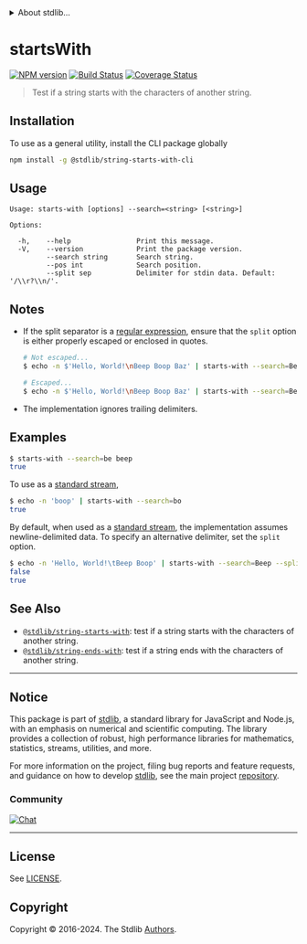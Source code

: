 <!--

@license Apache-2.0

Copyright (c) 2018 The Stdlib Authors.

Licensed under the Apache License, Version 2.0 (the "License");
you may not use this file except in compliance with the License.
You may obtain a copy of the License at

   http://www.apache.org/licenses/LICENSE-2.0

Unless required by applicable law or agreed to in writing, software
distributed under the License is distributed on an "AS IS" BASIS,
WITHOUT WARRANTIES OR CONDITIONS OF ANY KIND, either express or implied.
See the License for the specific language governing permissions and
limitations under the License.

-->


<details>
  <summary>
    About stdlib...
  </summary>
  <p>We believe in a future in which the web is a preferred environment for numerical computation. To help realize this future, we've built stdlib. stdlib is a standard library, with an emphasis on numerical and scientific computation, written in JavaScript (and C) for execution in browsers and in Node.js.</p>
  <p>The library is fully decomposable, being architected in such a way that you can swap out and mix and match APIs and functionality to cater to your exact preferences and use cases.</p>
  <p>When you use stdlib, you can be absolutely certain that you are using the most thorough, rigorous, well-written, studied, documented, tested, measured, and high-quality code out there.</p>
  <p>To join us in bringing numerical computing to the web, get started by checking us out on <a href="https://github.com/stdlib-js/stdlib">GitHub</a>, and please consider <a href="https://opencollective.com/stdlib">financially supporting stdlib</a>. We greatly appreciate your continued support!</p>
</details>

# startsWith

[![NPM version][npm-image]][npm-url] [![Build Status][test-image]][test-url] [![Coverage Status][coverage-image]][coverage-url] <!-- [![dependencies][dependencies-image]][dependencies-url] -->

> Test if a string starts with the characters of another string.

<section class="intro">

</section>

<!-- /.intro -->











<section class="cli">



<section class="installation">

## Installation

To use as a general utility, install the CLI package globally

```bash
npm install -g @stdlib/string-starts-with-cli
```

</section>

<!-- CLI usage documentation. -->

<section class="usage">

## Usage

```text
Usage: starts-with [options] --search=<string> [<string>]

Options:

  -h,    --help                Print this message.
  -V,    --version             Print the package version.
         --search string       Search string.
         --pos int             Search position.
         --split sep           Delimiter for stdin data. Default: '/\\r?\\n/'.
```

</section>

<!-- /.usage -->

<!-- CLI usage notes. Make sure to keep an empty line after the `section` element and another before the `/section` close. -->

<section class="notes">

## Notes

-   If the split separator is a [regular expression][mdn-regexp], ensure that the `split` option is either properly escaped or enclosed in quotes.

    ```bash
    # Not escaped...
    $ echo -n $'Hello, World!\nBeep Boop Baz' | starts-with --search=Beep --split /\r?\n/

    # Escaped...
    $ echo -n $'Hello, World!\nBeep Boop Baz' | starts-with --search=Beep --split /\\r?\\n/
    ```

-   The implementation ignores trailing delimiters.

</section>

</section>

<!-- /.notes -->

<section class="examples">

## Examples

```bash
$ starts-with --search=be beep
true
```

To use as a [standard stream][standard-streams],

```bash
$ echo -n 'boop' | starts-with --search=bo
true
```

By default, when used as a [standard stream][standard-streams], the implementation assumes newline-delimited data. To specify an alternative delimiter, set the `split` option.

```bash
$ echo -n 'Hello, World!\tBeep Boop' | starts-with --search=Beep --split '\t'
false
true
```

</section>

<!-- /.examples -->

</section>

<!-- /.cli -->

<!-- Section for related `stdlib` packages. Do not manually edit this section, as it is automatically populated. -->

<section class="related">

## See Also

-   <span class="package-name">[`@stdlib/string-starts-with`][@stdlib/string-starts-with]</span><span class="delimiter">: </span><span class="description">test if a string starts with the characters of another string.</span>
-   <span class="package-name">[`@stdlib/string-ends-with`][@stdlib/string/ends-with]</span><span class="delimiter">: </span><span class="description">test if a string ends with the characters of another string.</span>

</section>

<!-- /.related -->

<!-- Section for all links. Make sure to keep an empty line after the `section` element and another before the `/section` close. -->


<section class="main-repo" >

* * *

## Notice

This package is part of [stdlib][stdlib], a standard library for JavaScript and Node.js, with an emphasis on numerical and scientific computing. The library provides a collection of robust, high performance libraries for mathematics, statistics, streams, utilities, and more.

For more information on the project, filing bug reports and feature requests, and guidance on how to develop [stdlib][stdlib], see the main project [repository][stdlib].

### Community

[![Chat][chat-image]][chat-url]

---

## License

See [LICENSE][stdlib-license].


## Copyright

Copyright &copy; 2016-2024. The Stdlib [Authors][stdlib-authors].

</section>

<!-- /.stdlib -->

<!-- Section for all links. Make sure to keep an empty line after the `section` element and another before the `/section` close. -->

<section class="links">

[npm-image]: http://img.shields.io/npm/v/@stdlib/string-starts-with-cli.svg
[npm-url]: https://npmjs.org/package/@stdlib/string-starts-with-cli

[test-image]: https://github.com/stdlib-js/string-starts-with@v0.2.1/actions/workflows/test.yml/badge.svg?branch=v0.2.1
[test-url]: https://github.com/stdlib-js/string-starts-with@v0.2.1/actions/workflows/test.yml?query=branch:v0.2.1

[coverage-image]: https://img.shields.io/codecov/c/github/stdlib-js/string-starts-with@v0.2.1/main.svg
[coverage-url]: https://codecov.io/github/stdlib-js/string-starts-with@v0.2.1?branch=main

<!--

[dependencies-image]: https://img.shields.io/david/stdlib-js/string-starts-with@v0.2.1.svg
[dependencies-url]: https://david-dm.org/stdlib-js/string-starts-with@v0.2.1/main

-->

[chat-image]: https://img.shields.io/gitter/room/stdlib-js/stdlib.svg
[chat-url]: https://app.gitter.im/#/room/#stdlib-js_stdlib:gitter.im

[stdlib]: https://github.com/stdlib-js/stdlib

[stdlib-authors]: https://github.com/stdlib-js/stdlib/graphs/contributors

[cli-section]: https://github.com/stdlib-js/string-starts-with@v0.2.1#cli
[cli-url]: https://github.com/stdlib-js/string-starts-with@v0.2.1/tree/cli
[@stdlib/string-starts-with]: https://github.com/stdlib-js/string-starts-with@v0.2.1/tree/main

[umd]: https://github.com/umdjs/umd
[es-module]: https://developer.mozilla.org/en-US/docs/Web/JavaScript/Guide/Modules

[deno-url]: https://github.com/stdlib-js/string-starts-with@v0.2.1/tree/deno
[deno-readme]: https://github.com/stdlib-js/string-starts-with@v0.2.1/blob/deno/README.md
[umd-url]: https://github.com/stdlib-js/string-starts-with@v0.2.1/tree/umd
[umd-readme]: https://github.com/stdlib-js/string-starts-with@v0.2.1/blob/umd/README.md
[esm-url]: https://github.com/stdlib-js/string-starts-with@v0.2.1/tree/esm
[esm-readme]: https://github.com/stdlib-js/string-starts-with@v0.2.1/blob/esm/README.md
[branches-url]: https://github.com/stdlib-js/string-starts-with@v0.2.1/blob/main/branches.md

[stdlib-license]: https://raw.githubusercontent.com/stdlib-js/string-starts-with@v0.2.1/main/LICENSE

[standard-streams]: https://en.wikipedia.org/wiki/Standard_streams

[mdn-regexp]: https://developer.mozilla.org/en-US/docs/Web/JavaScript/Guide/Regular_Expressions

[mdn-string-startswith]: https://developer.mozilla.org/en-US/docs/Web/JavaScript/Reference/Global_Objects/String/startsWith

<!-- <related-links> -->

[@stdlib/string/ends-with]: https://github.com/stdlib-js/string-ends-with

<!-- </related-links> -->

</section>

<!-- /.links -->
